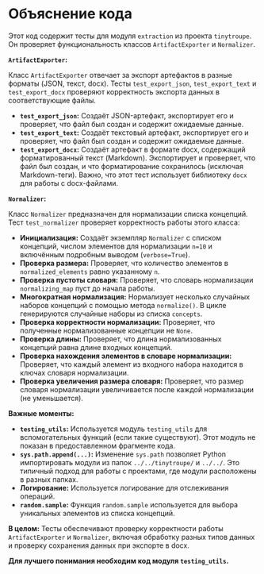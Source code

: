 # Объяснение кода

Этот код содержит тесты для модуля `extraction` из проекта `tinytroupe`.  Он проверяет функциональность классов `ArtifactExporter` и `Normalizer`.

**`ArtifactExporter`:**

Класс `ArtifactExporter` отвечает за экспорт артефактов в разные форматы (JSON, текст, docx).  Тесты `test_export_json`, `test_export_text` и `test_export_docx` проверяют корректность экспорта данных в соответствующие файлы.

* **`test_export_json`:**  Создаёт JSON-артефакт, экспортирует его и проверяет, что файл был создан и содержит ожидаемые данные.
* **`test_export_text`:**  Создаёт текстовый артефакт, экспортирует его и проверяет, что файл был создан и содержит ожидаемые данные.
* **`test_export_docx`:**  Создаёт артефакт в формате docx, содержащий форматированный текст (Markdown). Экспортирует и проверяет, что файл был создан, и что форматирование сохранилось (исключая Markdown-теги). Важно, что этот тест использует библиотеку `docx` для работы с docx-файлами.

**`Normalizer`:**

Класс `Normalizer` предназначен для нормализации списка концепций.  Тест `test_normalizer` проверяет корректность работы этого класса:

* **Инициализация:**  Создаёт экземпляр `Normalizer` с списком концепций, числом элементов для нормализации `n=10` и включённым подробным выводом (`verbose=True`).
* **Проверка размера:** Проверяет, что количество элементов в `normalized_elements` равно указанному `n`.
* **Проверка пустоты словаря:** Проверяет, что словарь нормализации `normalizing_map` пуст до начала работы.
* **Многократная нормализация:**  Нормализует несколько случайных наборов концепций с помощью метода `normalize()`.  В цикле генерируются случайные наборы из списка `concepts`.
* **Проверка корректности нормализации:**  Проверяет, что полученные нормализованные концепции не `None`.
* **Проверка длины:**  Проверяет, что длина нормализованных концепций равна длине входных концепций.
* **Проверка нахождения элементов в словаре нормализации:** Проверяет, что каждый элемент из входного набора находится в ключах словаря нормализации.
* **Проверка увеличения размера словаря:**  Проверяет, что размер словаря нормализации увеличивается после каждой нормализации (не уменьшается).

**Важные моменты:**

* **`testing_utils`:** Используется модуль `testing_utils` для вспомогательных функций (если такие существуют).  Этот модуль не показан в предоставленном фрагменте кода.
* **`sys.path.append(...)`:**  Изменение `sys.path` позволяет Python импортировать модули из папок `../../tinytroupe/` и `../../`.  Это типичный подход для работы с проектами, где модули расположены в разных папках.
* **Логирование:**  Используется логирование для отслеживания операций.
* **`random.sample`:** Функция `random.sample` используется для выбора уникальных элементов из списка концепций.

**В целом:** Тесты обеспечивают проверку корректности работы `ArtifactExporter` и `Normalizer`, включая обработку разных типов данных и проверку сохранения данных при экспорте в docx.


**Для лучшего понимания необходим код модуля `testing_utils`.**